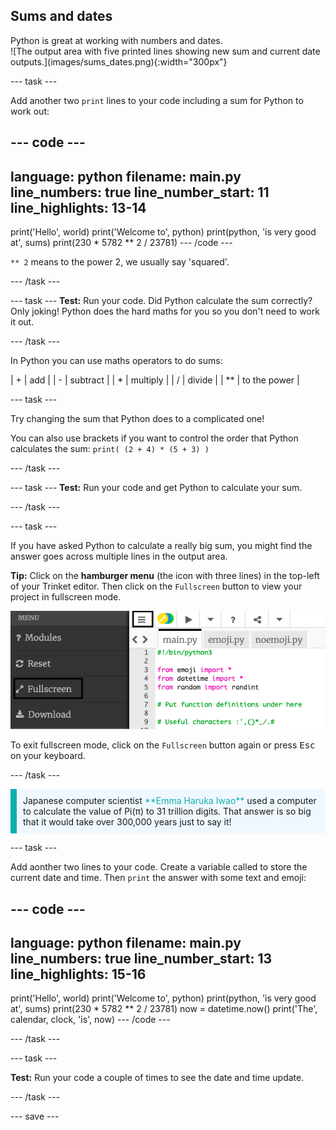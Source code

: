 ## Sums and dates

<div style="display: flex; flex-wrap: wrap">
<div style="flex-basis: 200px; flex-grow: 1; margin-right: 15px;">
Python is great at working with numbers and dates.
</div>
<div>
![The output area with five printed lines showing new sum and current date outputs.](images/sums_dates.png){:width="300px"}
</div>
</div>


--- task ---

Add another two `print` lines to your code including a sum for Python to work out:

--- code ---
---
language: python
filename: main.py
line_numbers: true
line_number_start: 11
line_highlights: 13-14
---
print('Hello', world)
print('Welcome to', python)
print(python, 'is very good at', sums)
print(230 * 5782 ** 2 / 23781)
--- /code ---

`** 2` means to the power 2, we usually say 'squared'.

--- /task ---

--- task ---
**Test:** Run your code. Did Python calculate the sum correctly? Only joking! Python does the hard maths for you so you don't need to work it out.

--- /task ---

In Python you can use maths operators to do sums:

| + | add |
| - | subtract |
| * | multiply |
| / | divide |
| ** | to the power |

--- task ---

Try changing the sum that Python does to a complicated one!

You can also use brackets if you want to control the order that Python calculates the sum: `print( (2 + 4) * (5 + 3) )`

--- /task ---

--- task ---
**Test:** Run your code and get Python to calculate your sum.

--- /task ---

--- task ---

If you have asked Python to calculate a really big sum, you might find the answer goes across multiple lines in the output area. 

**Tip:** Click on the **hamburger menu** (the icon with three lines) in the top-left of your Trinket editor. Then click on the `Fullscreen` button to view your project in fullscreen mode. 

![The Trinket editor with left side menu expanded, via the hamburger menu, to show the fullscreen option.](images/full_screen.png)

To exit fullscreen mode, click on the `Fullscreen` button again or press <kbd>Esc</kbd> on your keyboard.

--- /task ---

<p style="border-left: solid; border-width:10px; border-color: #0faeb0; background-color: aliceblue; padding: 10px;">
Japanese computer scientist <span style="color: #0faeb0">**Emma Haruka Iwao**</span> used a computer to calculate the value of Pi(π) to 31 trillion digits. That answer is so big that it would take over 300,000 years just to say it! 
</p>

--- task ---

Add aonther two lines to your code. Create a variable called to store the current date and time. Then `print` the answer with some text and emoji:

--- code ---
---
language: python
filename: main.py
line_numbers: true
line_number_start: 13
line_highlights: 15-16
---
print('Hello', world)
print('Welcome to', python)
print(python, 'is very good at', sums)
print(230 * 5782 ** 2 / 23781)
now = datetime.now()
print('The', calendar, clock, 'is', now)
--- /code ---

--- /task ---

--- task ---

**Test:** Run your code a couple of times to see the date and time update.

--- /task ---

--- save ---